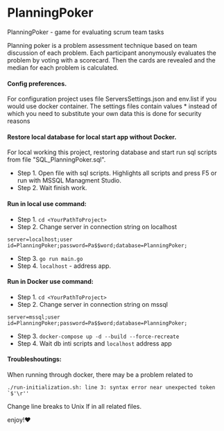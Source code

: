 # PlanningPoker
PlanningPoker - game for evaluating scrum team tasks

Planning poker is a problem assessment technique based on team discussion of each problem. Each participant anonymously evaluates the problem by voting with a scorecard. Then the cards are revealed and the median for each problem is calculated.
#### Config preferences. 
For configuration project uses file ServersSettings.json and env.list if you would use docker container.
The settings files contain values ​​* instead of which you need to substitute your own data this is done for security reasons
#### Restore local database for local start app without Docker.
For local working this project, restoring database and start run sql scripts from file "SQL_PlanningPoker.sql".
* Step 1. Open file with sql scripts. Highlights all scripts and press F5 or run with MSSQL Managment Studio.
* Step 2. Wait finish work. 

#### Run in local use command:
* Step 1. ```cd <YourPathToProject>```
* Step 2. Change server in connection string on localhost  

```server=localhost;user id=PlanningPoker;password=Pa$$word;database=PlanningPoker;```  

* Step 3. ```go run main.go```
* Step 4. ```localhost``` - address app.

#### Run in Docker use command:
* Step 1. ```cd <YourPathToProject>```
* Step 2. Change server in connection string on mssql  

```server=mssql;user id=PlanningPoker;password=Pa$$word;database=PlanningPoker;```  

* Step 3. ```docker-compose up -d --build --force-recreate```
* Step 4. Wait db inti scripts and ```localhost``` address app

#### Troubleshoutings:
When running through docker, there may be a problem related to  

```./run-initialization.sh: line 3: syntax error near unexpected token `$'\r''```  

Change line breaks to Unix lf in all related files.

enjoy!:heart:

